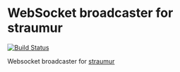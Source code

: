 WebSocket broadcaster for straumur
==================================

[![Build Status](https://secure.travis-ci.org/straumur/wsbroadcaster.png)](http://travis-ci.org/straumur/wsbroadcaster)

Websocket broadcaster for [straumur](http://www.github.com/straumur/straumur)


